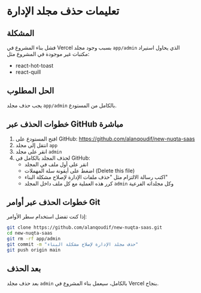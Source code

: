 # تعليمات حذف مجلد الإدارة

## المشكلة
فشل بناء المشروع في Vercel بسبب وجود مجلد `app/admin` الذي يحاول استيراد مكتبات غير موجودة في المشروع مثل:
- react-hot-toast
- react-quill

## الحل المطلوب
يجب حذف مجلد `app/admin` بالكامل من المستودع.

## خطوات الحذف عبر GitHub مباشرة

1. افتح المستودع على GitHub: https://github.com/alanqoudif/new-nuqta-saas
2. انتقل إلى مجلد `app`
3. انقر على مجلد `admin`
4. لحذف المجلد بالكامل في GitHub:
   - انقر على أول ملف في المجلد
   - اضغط على أيقونة سلة المهملات (Delete this file)
   - اكتب رسالة الالتزام مثل "حذف ملفات الإدارة لإصلاح مشكلة البناء"
   - كرر هذه العملية مع كل ملف داخل المجلد `admin` وكل مجلداته الفرعية

## خطوات الحذف عبر أوامر Git

إذا كنت تفضل استخدام سطر الأوامر:

```bash
git clone https://github.com/alanqoudif/new-nuqta-saas.git
cd new-nuqta-saas
git rm -rf app/admin
git commit -m "حذف مجلد الإدارة لإصلاح مشكلة البناء"
git push origin main
```

## بعد الحذف

بعد حذف مجلد `admin` بالكامل، سيعمل بناء المشروع في Vercel بنجاح.